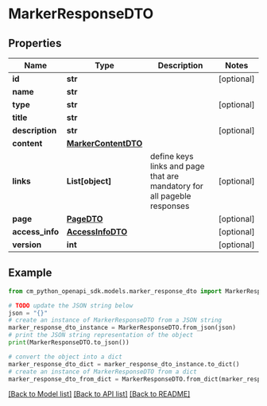 # MarkerResponseDTO


## Properties

Name | Type | Description | Notes
------------ | ------------- | ------------- | -------------
**id** | **str** |  | [optional] 
**name** | **str** |  | 
**type** | **str** |  | [optional] 
**title** | **str** |  | 
**description** | **str** |  | [optional] 
**content** | [**MarkerContentDTO**](MarkerContentDTO.md) |  | 
**links** | **List[object]** | define keys links and page that are mandatory for all pageble responses | [optional] 
**page** | [**PageDTO**](PageDTO.md) |  | [optional] 
**access_info** | [**AccessInfoDTO**](AccessInfoDTO.md) |  | [optional] 
**version** | **int** |  | [optional] 

## Example

```python
from cm_python_openapi_sdk.models.marker_response_dto import MarkerResponseDTO

# TODO update the JSON string below
json = "{}"
# create an instance of MarkerResponseDTO from a JSON string
marker_response_dto_instance = MarkerResponseDTO.from_json(json)
# print the JSON string representation of the object
print(MarkerResponseDTO.to_json())

# convert the object into a dict
marker_response_dto_dict = marker_response_dto_instance.to_dict()
# create an instance of MarkerResponseDTO from a dict
marker_response_dto_from_dict = MarkerResponseDTO.from_dict(marker_response_dto_dict)
```
[[Back to Model list]](../README.md#documentation-for-models) [[Back to API list]](../README.md#documentation-for-api-endpoints) [[Back to README]](../README.md)


